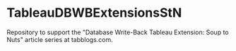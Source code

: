 # TableauDBWBExtensionsStN
Repository to support the "Database Write-Back Tableau Extension: Soup to Nuts" article series at tabblogs.com.
